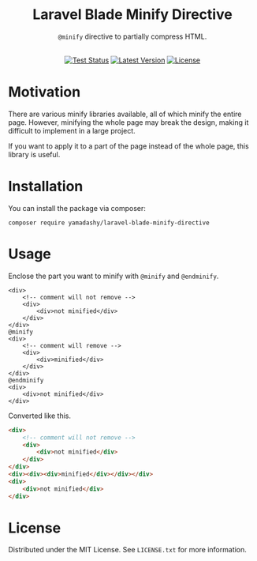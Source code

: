 <div align="center">
  <h1>Laravel Blade Minify Directive</h1>
  <code>@minify</code> directive to partially compress HTML.
</div>
<br>
<p align="center">
  <a href="https://github.com/yamadashy/laravel-blade-minify-directive/actions"><img src="https://img.shields.io/github/workflow/status/yamadashy/laravel-blade-minify-directive/Tests?label=tests&logo=github" alt="Test Status"></a>
  <a href="https://packagist.org/packages/yamadashy/laravel-blade-minify-directive"><img src="https://poser.pugx.org/yamadashy/laravel-blade-minify-directive/v/stable.svg" alt="Latest Version"></a>
  <a href="https://github.com/yamadashy/laravel-blade-minify-directive/blob/master/LICENSE.md"><img src="https://poser.pugx.org/yamadashy/laravel-blade-minify-directive/license.svg" alt="License"></a>
</p>


# Motivation
There are various minify libraries available, all of which minify the entire page.
However, minifying the whole page may break the design, making it difficult to implement in a large project.

If you want to apply it to a part of the page instead of the whole page, this library is useful.

# Installation
You can install the package via composer:
```
composer require yamadashy/laravel-blade-minify-directive
```

# Usage

Enclose the part you want to minify with `@minify` and `@endminify`.
```blade
<div>
    <!-- comment will not remove -->
    <div>
        <div>not minified</div>
    </div>
</div>
@minify
<div>
    <!-- comment will remove -->
    <div>
        <div>minified</div>
    </div>
</div>
@endminify
<div>
    <div>not minified</div>
</div>
```

Converted like this.
```html
<div>
    <!-- comment will not remove -->
    <div>
        <div>not minified</div>
    </div>
</div>
<div><div><div>minified</div></div></div>
<div>
    <div>not minified</div>
</div>
```

# License
Distributed under the MIT License. See `LICENSE.txt` for more information.
